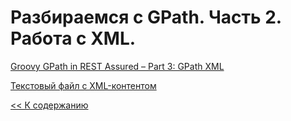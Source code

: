 # Разбираемся с GPath. Часть 2. Работа с XML.

[Groovy GPath in REST Assured – Part 3: GPath XML](https://www.james-willett.com/rest-assured-gpath-xml/)

[Текстовый файл с XML-контентом](https://gist.githubusercontent.com/kadehar/148a3fd1ab04b0bebd8b7b2e45b4478f/raw/a626a9410d852052bf5ed13397a164451ec2e892/videogames.xml)

[<< К содержанию](https://github.com/kadehar/let-everything-be-groovy/blob/main/README.md)
